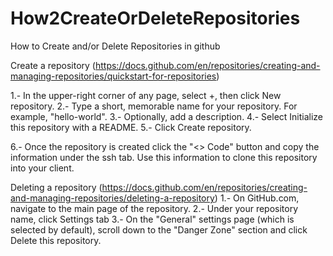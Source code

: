 # How2CreateOrDeleteRepositories
How to Create and/or Delete Repositories in github

Create a repository
(https://docs.github.com/en/repositories/creating-and-managing-repositories/quickstart-for-repositories)

1.- In the upper-right corner of any page, select +, then click New repository.
2.- Type a short, memorable name for your repository. For example, "hello-world".
3.- Optionally, add a description.
4.- Select Initialize this repository with a README.
5.- Click Create repository.

6.- Once the repository is created click the "<> Code" button and copy the 
    information under the ssh tab. Use this information to clone this 
    repository into your client.
    



Deleting a repository
(https://docs.github.com/en/repositories/creating-and-managing-repositories/deleting-a-repository)
1.- On GitHub.com, navigate to the main page of the repository.
2.- Under your repository name, click Settings tab 
3.- On the "General" settings page (which is selected by default), 
    scroll down to the "Danger Zone" section and click Delete 
    this repository.
